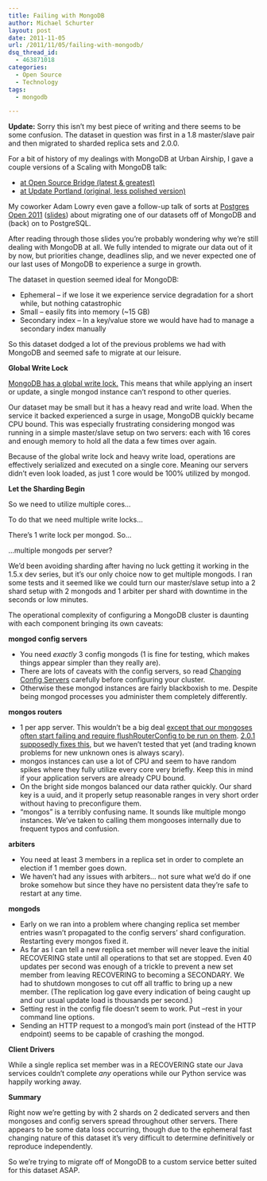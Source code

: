 ```yaml
---
title: Failing with MongoDB
author: Michael Schurter
layout: post
date: 2011-11-05
url: /2011/11/05/failing-with-mongodb/
dsq_thread_id:
  - 463871018
categories:
  - Open Source
  - Technology
tags:
  - mongodb

---
```

**Update:** Sorry this isn&#8217;t my best piece of writing and there seems to be some confusion. The dataset in question was first in a 1.8 master/slave pair and then migrated to sharded replica sets and 2.0.0.

For a bit of history of my dealings with MongoDB at Urban Airship, I gave a couple versions of a Scaling with MongoDB talk:

  * [at Open Source Bridge (latest & greatest)][1] 
  * [at Update Portland (original, less polished version)][2]

My coworker Adam Lowry even gave a follow-up talk of sorts at [Postgres Open 2011][3] ([slides][4]) about migrating one of our datasets off of MongoDB and (back) on to PostgreSQL.

After reading through those slides you&#8217;re probably wondering why we&#8217;re still dealing with MongoDB at all. We fully intended to migrate our data out of it by now, but priorities change, deadlines slip, and we never expected one of our last uses of MongoDB to experience a surge in growth.

The dataset in question seemed ideal for MongoDB:

  * Ephemeral &#8211; if we lose it we experience service degradation for a short while, but nothing catastrophic
  * Small &#8211; easily fits into memory (~15 GB)
  * Secondary index &#8211; In a key/value store we would have had to manage a secondary index manually

So this dataset dodged a lot of the previous problems we had with MongoDB and seemed safe to migrate at our leisure.

<a name="global_write_lock"><b>Global Write Lock</b></a>

[MongoDB has a global write lock.][5] This means that while applying an insert or update, a single mongod instance can&#8217;t respond to other queries.

Our dataset may be small but it has a heavy read and write load. When the service it backed experienced a surge in usage, MongoDB quickly became CPU bound. This was especially frustrating considering mongod was running in a simple master/slave setup on two servers: each with 16 cores and enough memory to hold all the data a few times over again.

Because of the global write lock and heavy write load, operations are effectively serialized and executed on a single core. Meaning our servers didn&#8217;t even look loaded, as just 1 core would be 100% utilized by mongod.

<a name="sharding"><b>Let the Sharding Begin</b></a>

So we need to utilize multiple cores&#8230;
  
To do that we need multiple write locks&#8230;
  
There&#8217;s 1 write lock per mongod. So&#8230;
  
&#8230;multiple mongods per server?

We&#8217;d been avoiding sharding after having no luck getting it working in the 1.5.x dev series, but it&#8217;s our only choice now to get multiple mongods. I ran some tests and it seemed like we could turn our master/slave setup into a 2 shard setup with 2 mongods and 1 arbiter per shard with downtime in the seconds or low minutes.

The operational complexity of configuring a MongoDB cluster is daunting with each component bringing its own caveats:

**mongod config servers**

  * You need _exactly_ 3 config mongods (1 is fine for testing, which makes things appear simpler than they really are).
  * There are lots of caveats with the config servers, so read [Changing Config Servers][6] carefully before configuring your cluster.
  * Otherwise these mongod instances are fairly blackboxish to me. Despite being mongod processes you administer them completely differently.

**mongos routers**

  * 1 per app server. This wouldn&#8217;t be a big deal [except that our mongoses often start failing and require flushRouterConfig to be run on them][7]. [2.0.1 supposedly fixes this][8], but we haven&#8217;t tested that yet (and trading known problems for new unknown ones is always scary).
  * mongos instances can use a lot of CPU and seem to have random spikes where they fully utilize every core very briefly. Keep this in mind if your application servers are already CPU bound.
  * On the bright side mongos balanced our data rather quickly. Our shard key is a uuid, and it properly setup reasonable ranges in very short order without having to preconfigure them.
  * &#8220;mongos&#8221; is a terribly confusing name. It sounds like multiple mongo instances. We&#8217;ve taken to calling them mongooses internally due to frequent typos and confusion.

**arbiters**

  * You need at least 3 members in a replica set in order to complete an election if 1 member goes down.
  * We haven&#8217;t had any issues with arbiters&#8230; not sure what we&#8217;d do if one broke somehow but since they have no persistent data they&#8217;re safe to restart at any time.

**mongods**

  * Early on we ran into a problem where changing replica set member entries wasn&#8217;t propagated to the config servers&#8217; shard configuration. Restarting every mongos fixed it.
  * As far as I can tell a new replica set member will never leave the initial RECOVERING state until all operations to that set are stopped. Even 40 updates per second was enough of a trickle to prevent a new set member from leaving RECOVERING to becoming a SECONDARY. We had to shutdown mongoses to cut off all traffic to bring up a new member. (The replication log gave every indication of being caught up and our usual update load is thousands per second.)
  * Setting rest in the config file doesn&#8217;t seem to work. Put &#8211;rest in your command line options.
  * Sending an HTTP request to a mongod&#8217;s main port (instead of the HTTP endpoint) seems to be capable of crashing the mongod.

**Client Drivers**

While a single replica set member was in a RECOVERING state our Java services couldn&#8217;t complete _any_ operations while our Python service was happily working away.

**Summary**

Right now we&#8217;re getting by with 2 shards on 2 dedicated servers and then mongoses and config servers spread throughout other servers. There appears to be some data loss occurring, though due to the ephemeral fast changing nature of this dataset it&#8217;s very difficult to determine definitively or reproduce independently.

So we&#8217;re trying to migrate off of MongoDB to a custom service better suited for this dataset ASAP.

 [1]: http://opensourcebridge.org/2011/wiki/Scaling_with_MongoDB
 [2]: /2011/02/02/schmongodb-slides-from-update-portland/
 [3]: http://postgresopen.org/2011/schedule/presentations/98/
 [4]: http://wiki.postgresql.org/images/7/7f/Adam-lowry-postgresopen2011.pdf
 [5]: http://www.mongodb.org/display/DOCS/How+does+concurrency+work#Howdoesconcurrencywork-Read%2FWriteLock
 [6]: http://www.mongodb.org/display/DOCS/Changing+Config+Servers
 [7]: http://www.mongodb.org/display/DOCS/flushRouterConfig+command
 [8]: https://jira.mongodb.org/browse/SERVER-3739